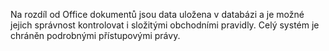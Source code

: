 Na rozdíl od Office dokumentů jsou data uložena v databázi 
a je možné jejich správnost kontrolovat i složitými obchodními pravidly. 
Celý systém je chráněn podrobnými přístupovými právy.